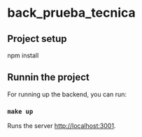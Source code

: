 # back_prueba_tecnica

## Project setup

npm install

## Runnin the project

For running up the backend, you can run:

### `make up`

Runs the server [http://localhost:3001](http://localhost:3001).
